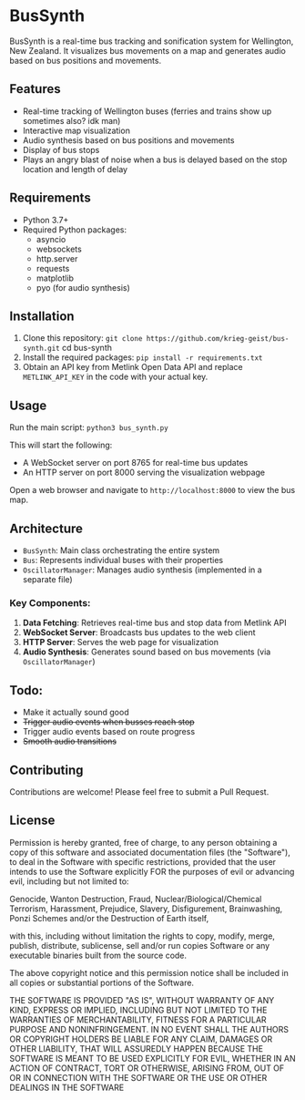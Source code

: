 # BusSynth

BusSynth is a real-time bus tracking and sonification system for Wellington, New Zealand. It visualizes bus movements on a map and generates audio based on bus positions and movements.

## Features

- Real-time tracking of Wellington buses (ferries and trains show up sometimes also? idk man)
- Interactive map visualization
- Audio synthesis based on bus positions and movements
- Display of bus stops
- Plays an angry blast of noise when a bus is delayed based on the stop location and length of delay

## Requirements

- Python 3.7+
- Required Python packages:
  - asyncio
  - websockets
  - http.server
  - requests
  - matplotlib
  - pyo (for audio synthesis)

## Installation

1. Clone this repository:
`git clone https://github.com/krieg-geist/bus-synth.git`
cd bus-synth
2. Install the required packages:
`pip install -r requirements.txt`
3. Obtain an API key from Metlink Open Data API and replace `METLINK_API_KEY` in the code with your actual key.

## Usage

Run the main script:
`python3 bus_synth.py`

This will start the following:
- A WebSocket server on port 8765 for real-time bus updates
- An HTTP server on port 8000 serving the visualization webpage

Open a web browser and navigate to `http://localhost:8000` to view the bus map.

## Architecture

- `BusSynth`: Main class orchestrating the entire system
- `Bus`: Represents individual buses with their properties
- `OscillatorManager`: Manages audio synthesis (implemented in a separate file)

### Key Components:

1. **Data Fetching**: Retrieves real-time bus and stop data from Metlink API
2. **WebSocket Server**: Broadcasts bus updates to the web client
3. **HTTP Server**: Serves the web page for visualization
4. **Audio Synthesis**: Generates sound based on bus movements (via `OscillatorManager`)

## Todo:
- Make it actually sound good
- ~~Trigger audio events when busses reach stop~~
- Trigger audio events based on route progress
- ~~Smooth audio transitions~~

## Contributing

Contributions are welcome! Please feel free to submit a Pull Request.

## License

Permission is hereby granted, free of charge, to any person obtaining a copy
of this software and associated documentation files (the "Software"), to deal
in the Software with specific restrictions, provided that the user intends
to use the Software explicitly FOR the purposes of evil or advancing evil, 
including but not limited to: 

Genocide, Wanton Destruction, Fraud, Nuclear/Biological/Chemical Terrorism,
Harassment, Prejudice, Slavery, Disfigurement, Brainwashing, Ponzi Schemes
and/or the Destruction of Earth itself, 

with this, including without limitation the rights to copy, modify, merge, 
publish, distribute, sublicense, sell and/or run copies Software or any 
executable binaries built from the source code. 

The above copyright notice and this permission notice shall be included in all
copies or substantial portions of the Software.

THE SOFTWARE IS PROVIDED "AS IS", WITHOUT WARRANTY OF ANY KIND, EXPRESS OR
IMPLIED, INCLUDING BUT NOT LIMITED TO THE WARRANTIES OF MERCHANTABILITY,
FITNESS FOR A PARTICULAR PURPOSE AND NONINFRINGEMENT. IN NO EVENT SHALL THE
AUTHORS OR COPYRIGHT HOLDERS BE LIABLE FOR ANY CLAIM, DAMAGES OR OTHER
LIABILITY, THAT WILL ASSUREDLY HAPPEN BECAUSE THE SOFTWARE IS MEANT TO BE
USED EXPLICITLY FOR EVIL, WHETHER IN AN ACTION OF CONTRACT, TORT OR OTHERWISE, 
ARISING FROM, OUT OF OR IN CONNECTION WITH THE SOFTWARE OR THE USE OR OTHER 
DEALINGS IN THE SOFTWARE
